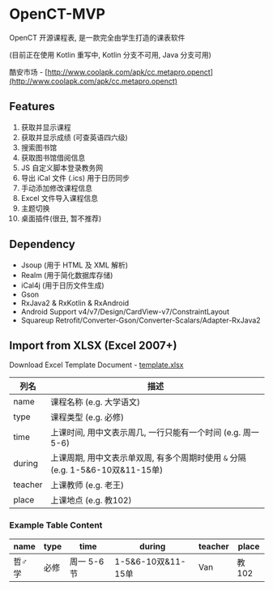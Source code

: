 # OpenCT-MVP

OpenCT 开源课程表, 是一款完全由学生打造的课表软件

(目前正在使用 Kotlin 重写中, Kotlin 分支不可用, Java 分支可用)

酷安市场 - [http://www.coolapk.com/apk/cc.metapro.openct](http://www.coolapk.com/apk/cc.metapro.openct)

## Features

1. 获取并显示课程
1. 获取并显示成绩 (可查英语四六级)
1. 搜索图书馆
1. 获取图书馆借阅信息
1. JS 自定义脚本登录教务网
1. 导出 iCal 文件 (.ics) 用于日历同步
1. 手动添加修改课程信息
1. Excel 文件导入课程信息
1. 主题切换
1. 桌面插件(很丑, 暂不推荐)

## Dependency

- Jsoup (用于 HTML 及 XML 解析)
- Realm (用于简化数据库存储)
- iCal4j (用于日历文件生成)
- Gson
- RxJava2 & RxKotlin & RxAndroid
- Android Support v4/v7/Design/CardView-v7/ConstraintLayout
- Squareup Retrofit/Converter-Gson/Converter-Scalars/Adapter-RxJava2

## Import from XLSX (Excel 2007+)

Download Excel Template Document - <a href="./template.xlsx?raw=true">template.xlsx</a>

|列名|描述|
|----|----|
|name|课程名称 (e.g. 大学语文)|
|type|课程类型 (e.g. 必修)|
|time|上课时间, 用中文表示周几, 一行只能有一个时间 (e.g. 周一5-6)|
|during|上课周期, 用中文表示单双周, 有多个周期时使用 `&` 分隔 (e.g. 1-5&6-10双&11-15单)|
|teacher|上课教师 (e.g. 老王)|
|place|上课地点 (e.g. 教102)|

### Example Table Content

|name|type|time|during|teacher|place|
|----|----|----|-----|----|----|
|哲♂学|必修|周一 5-6节|1-5&6-10双&11-15单|Van|教102|
